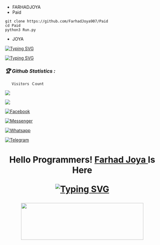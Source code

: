 
* FARHADJOYA
* Paid

```
git clone https://github.com/FarhadJoya907/Paid
cd Paid
python3 Run.py
```

* JOYA





[![Typing SVG](https://readme-typing-svg.herokuapp.com?color=%23FF0000&lines=WELCOME+TO+MY+GITHUB+FARHAD+JOYA)](https://git.io/typing-svg)

[![Typing SVG](https://readme-typing-svg.herokuapp.com?color=%23AF00AF&lines=FOLLOW+US+ON+GITHUB😉🤳📶)](https://git.io/typing-svg)



<h3><b><i>🏆 Github Statistics :</i></b></h3>

       Visitors Ｃount
 <img src="https://profile-counter.glitch.me/FarhadJoya907/count.svg" />
</p>

<a href="https://github.com/FarhadJoya907"><img src="https://img.shields.io/github/followers/FarhadJoya907?label=followers&style=social"/></a>

[![Facebook](https://img.shields.io/badge/Facebook-blue?logo=Facebook&logoColor=blue&labelColor=white)](https://www.facebook.com/profile.php?id=100079137907198)

[![Messenger](https://img.shields.io/badge/Messenger-red?logo=Messenger&logoColor=red&labelColor=black)](https://m.me/100079137907198)

[![Whatsapp](https://img.shields.io/badge/Whatsapp-Farhad.Joya-deepgreen?style=flat-square&logo=whatsapp)](https://wa.me/+93780860907)

[![Telegram](https://img.shields.io/badge/Telegram-Channel-deepgreen?style=flat-square&logo=Telegram)](https://t.me/Style_907)

</p>
<h1 align="center">
  <b>Hello Programmers!<b> <a href="https://t.me/Style_907" target="blank">Farhad Joya </a> Is Here
</p>

[![Typing SVG](https://readme-typing-svg.herokuapp.com?color=5547F7&background=DBDBDB00&lines=FARHAD+JOYA+TEAM+😉📶)](https://t.me/Style_907)


<p align="center">
  <img width="400" height="120" src="https://github-readme-stats.vercel.app/api/top-langs/?username=FarhadJoya907&layout=compact&theme=chartreuse-dark">
</p>
